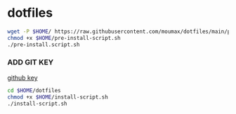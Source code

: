 # dotfiles

```sh
wget -P $HOME/ https://raw.githubusercontent.com/moumax/dotfiles/main/pre-install-script.sh && \
chmod +x $HOME/pre-install-script.sh
./pre-install.script.sh
```

### ADD GIT KEY
[github key](https://github.com/settings/keys)

```sh
cd $HOME/dotfiles
chmod +x $HOME/install-script.sh
./install-script.sh
```

<br /><br /><br />

